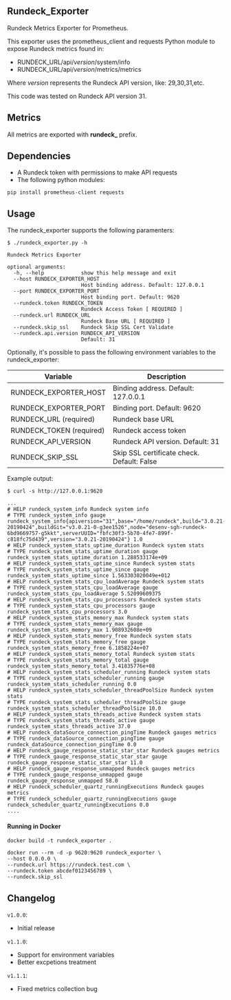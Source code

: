 ## Rundeck_Exporter

Rundeck Metrics Exporter for Prometheus.

This exporter uses the prometheus_client and requests Python module to expose Rundeck metrics found in:

 * RUNDECK_URL/api/*version*/system/info
 * RUNDECK_URL/api/*version*/metrics/metrics

 Where *version* represents the Rundeck API version, like: 29,30,31,etc.

 This code was tested on Rundeck API version 31.

## Metrics

All metrics are exported with **rundeck_** prefix.

## Dependencies

* A Rundeck token with permissions to make API requests
* The following python modules:
```
pip install prometheus-client requests
```

## Usage

The rundeck_exporter supports the following paramenters:

```
$ ./rundeck_exporter.py -h

Rundeck Metrics Exporter

optional arguments:
  -h, --help            show this help message and exit
  --host RUNDECK_EXPORTER_HOST
                        Host binding address. Default: 127.0.0.1
  --port RUNDECK_EXPORTER_PORT
                        Host binding port. Default: 9620
  --rundeck.token RUNDECK_TOKEN
                        Rundeck Access Token [ REQUIRED ]
  --rundeck.url RUNDECK_URL
                        Rundeck Base URL [ REQUIRED ]
  --rundeck.skip_ssl    Rundeck Skip SSL Cert Validate
  --rundeck.api.version RUNDECK_API_VERSION
                        Default: 31
```

Optionally, it's possible to pass the following environment variables to the rundeck_exporter:

| Variable | Description |
| ------ | ------ |
| RUNDECK_EXPORTER_HOST | Binding address. Default: 127.0.0.1 |
| RUNDECK_EXPORTER_PORT | Binding port. Default: 9620 |
| RUNDECK_URL (required) | Rundeck base URL |
| RUNDECK_TOKEN (required) | Rundeck access token |
| RUNDECK_API_VERSION | Rundeck API version. Default: 31 |
| RUNDECK_SKIP_SSL | Skip SSL certificate check. Default: False |


Example output:


```
$ curl -s http://127.0.0.1:9620

...
# HELP rundeck_system_info Rundeck system info
# TYPE rundeck_system_info gauge
rundeck_system_info{apiversion="31",base="/home/rundeck",build="3.0.21-20190424",buildGit="v3.0.21-0-g3ee1526",node="desenv-sgh-rundeck-6bd9669757-g5kkt",serverUUID="fbfc30f3-5b70-4fe7-899f-c818fc75d439",version="3.0.21-20190424"} 1.0
# HELP rundeck_system_stats_uptime_duration Rundeck system stats
# TYPE rundeck_system_stats_uptime_duration gauge
rundeck_system_stats_uptime_duration 1.288533174e+09
# HELP rundeck_system_stats_uptime_since Rundeck system stats
# TYPE rundeck_system_stats_uptime_since gauge
rundeck_system_stats_uptime_since 1.563303020049e+012
# HELP rundeck_system_stats_cpu_loadAverage Rundeck system stats
# TYPE rundeck_system_stats_cpu_loadAverage gauge
rundeck_system_stats_cpu_loadAverage 5.52099609375
# HELP rundeck_system_stats_cpu_processors Rundeck system stats
# TYPE rundeck_system_stats_cpu_processors gauge
rundeck_system_stats_cpu_processors 3.0
# HELP rundeck_system_stats_memory_max Rundeck system stats
# TYPE rundeck_system_stats_memory_max gauge
rundeck_system_stats_memory_max 1.908932608e+09
# HELP rundeck_system_stats_memory_free Rundeck system stats
# TYPE rundeck_system_stats_memory_free gauge
rundeck_system_stats_memory_free 6.1858224e+07
# HELP rundeck_system_stats_memory_total Rundeck system stats
# TYPE rundeck_system_stats_memory_total gauge
rundeck_system_stats_memory_total 3.41835776e+08
# HELP rundeck_system_stats_scheduler_running Rundeck system stats
# TYPE rundeck_system_stats_scheduler_running gauge
rundeck_system_stats_scheduler_running 0.0
# HELP rundeck_system_stats_scheduler_threadPoolSize Rundeck system stats
# TYPE rundeck_system_stats_scheduler_threadPoolSize gauge
rundeck_system_stats_scheduler_threadPoolSize 10.0
# HELP rundeck_system_stats_threads_active Rundeck system stats
# TYPE rundeck_system_stats_threads_active gauge
rundeck_system_stats_threads_active 37.0
# HELP rundeck_dataSource_connection_pingTime Rundeck gauges metrics
# TYPE rundeck_dataSource_connection_pingTime gauge
rundeck_dataSource_connection_pingTime 0.0
# HELP rundeck_gauge_response_static_star_star Rundeck gauges metrics
# TYPE rundeck_gauge_response_static_star_star gauge
rundeck_gauge_response_static_star_star 11.0
# HELP rundeck_gauge_response_unmapped Rundeck gauges metrics
# TYPE rundeck_gauge_response_unmapped gauge
rundeck_gauge_response_unmapped 58.0
# HELP rundeck_scheduler_quartz_runningExecutions Rundeck gauges metrics
# TYPE rundeck_scheduler_quartz_runningExecutions gauge
rundeck_scheduler_quartz_runningExecutions 0.0
....
```

#### Running in Docker

```
docker build -t rundeck_exporter .

docker run --rm -d -p 9620:9620 rundeck_exporter \
--host 0.0.0.0 \
--rundeck.url https://rundeck.test.com \
--rundeck.token abcdef0123456789 \
--rundeck.skip_ssl
```

## Changelog

`v1.0.0`:
* Initial release

`v1.1.0`:
* Support for environment variables
* Better excpetions treatment

`v1.1.1`:
* Fixed metrics collection bug


